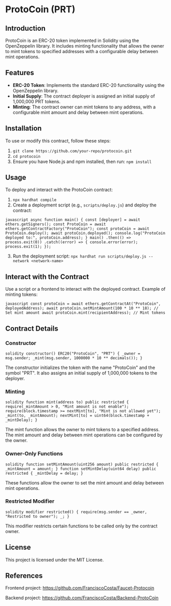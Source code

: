
<h1>ProtoCoin (PRT)</h1> <h2>Introduction</h2> <p>ProtoCoin is an ERC-20 token implemented in Solidity using the OpenZeppelin library. It includes minting functionality that allows the owner to mint tokens to specified addresses with a configurable delay between mint operations.</p> <h2>Features</h2> <ul> <li><strong>ERC-20 Token</strong>: Implements the standard ERC-20 functionality using the OpenZeppelin library.</li> <li><strong>Initial Supply</strong>: The contract deployer is assigned an initial supply of 1,000,000 PRT tokens.</li> <li><strong>Minting</strong>: The contract owner can mint tokens to any address, with a configurable mint amount and delay between mint operations.</li> </ul> <h2>Installation</h2> <p>To use or modify this contract, follow these steps:</p> <ol> <li><code>git clone https://github.com/your-repo/protocoin.git</code></li> <li><code>cd protocoin</code></li> <li>Ensure you have Node.js and npm installed, then run: <code>npm install</code></li> </ol> <h2>Usage</h2> <p>To deploy and interact with the ProtoCoin contract:</p> <ol> <li><code>npx hardhat compile</code></li> <li>Create a deployment script (e.g., <code>scripts/deploy.js</code>) and deploy the contract:</li> </ol> <pre><code>javascript async function main() { const [deployer] = await ethers.getSigners(); const ProtoCoin = await ethers.getContractFactory("ProtoCoin"); const protoCoin = await ProtoCoin.deploy(); await protoCoin.deployed(); console.log("ProtoCoin deployed to:", protoCoin.address); } main() .then(() => process.exit(0)) .catch((error) => { console.error(error); process.exit(1); }); </code></pre> <ol start="3"> <li>Run the deployment script: <code>npx hardhat run scripts/deploy.js --network &lt;network-name&gt;</code></li> </ol> <h2>Interact with the Contract</h2> <p>Use a script or a frontend to interact with the deployed contract. Example of minting tokens:</p> <pre><code>javascript const protoCoin = await ethers.getContractAt("ProtoCoin", deployedAddress); await protoCoin.setMintAmount(100 * 10 ** 18); // Set mint amount await protoCoin.mint(recipientAddress); // Mint tokens </code></pre> <h2>Contract Details</h2> <h3>Constructor</h3> <pre><code>solidity constructor() ERC20("ProtoCoin", "PRT") { _owner = msg.sender; _mint(msg.sender, 1000000 * 10 ** decimals()); } </code></pre> <p>The constructor initializes the token with the name "ProtoCoin" and the symbol "PRT". It also assigns an initial supply of 1,000,000 tokens to the deployer.</p> <h3>Minting</h3> <pre><code>solidity function mint(address to) public restricted { require(_mintAmount > 0, "Mint amount is not enable"); require(block.timestamp >= nextMint[to], "Mint is not allowed yet"); _mint(to, _mintAmount); nextMint[to] = uint64(block.timestamp + _mintDelay); } </code></pre> <p>The mint function allows the owner to mint tokens to a specified address. The mint amount and delay between mint operations can be configured by the owner.</p> <h3>Owner-Only Functions</h3> <pre><code>solidity function setMintAmount(uint256 amount) public restricted { _mintAmount = amount; } function setMintDelay(uint64 delay) public restricted { _mintDelay = delay; } </code></pre> <p>These functions allow the owner to set the mint amount and delay between mint operations.</p> <h3>Restricted Modifier</h3> <pre><code>solidity modifier restricted() { require(msg.sender == _owner, "Restricted to owner"); _; } </code></pre> <p>This modifier restricts certain functions to be called only by the contract owner.</p> <h2>License</h2> <p>This project is licensed under the MIT License.</p>
<h2>References</h2>
<p>Frontend project: <a href="https://github.com/FranciscoCosta/Faucet-Protocoin">https://github.com/FranciscoCosta/Faucet-Protocoin</a></p>
<p>Backend project: <a href="https://github.com/FranciscoCosta/Backend-ProtoCoin">https://github.com/FranciscoCosta/Backend-ProtoCoin</a></p>
